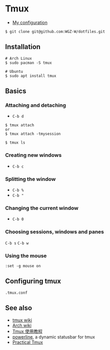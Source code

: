 
# Tmux

- [My configuration](https://github.com/WGZ-W/dotfiles/blob/main/.tmux.conf)
```
$ git clone git@github.com:WGZ-W/dotfiles.git
```

## Installation
```
# Arch Linux
$ sudo pacman -S tmux

# Ubuntu
$ sudo apt install tmux
```

## Basics
### Attaching and detaching
- `C-b d`
```
$ tmux attach
or
$ tmux attach -tmysession

$ tmux ls
```

### Creating new windows
- `C-b c`


### Splitting the window
- `C-b %`
- `C-b "`

### Changing the current window
- `C-b 0`

### Choosing sessions, windows and panes
`C-b s`
`C-b w`

### Using the mouse
```
:set -g mouse on
```

## Configuring tmux
`.tmux.conf`


## See also
- [tmux wiki](https://github.com/tmux/tmux/wiki)
- [Arch wiki](https://wiki.archlinux.org/title/Tmux)
- [Tmux 使用教程](https://www.ruanyifeng.com/blog/2019/10/tmux.html)
- [powerline](https://github.com/Lokaltog/powerline), a dynamic statusbar for tmux
- [Practical Tmux](https://mutelight.org/practical-tmux)
